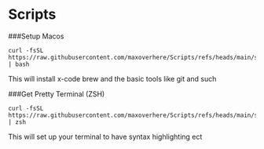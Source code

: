 # Scripts

###Setup Macos 
```
curl -fsSL https://raw.githubusercontent.com/maxoverhere/Scripts/refs/heads/main/setup_brew | bash
```

This will install x-code brew and the basic tools like git and such

###Get Pretty Terminal (ZSH)

```
curl -fsSL https://raw.githubusercontent.com/maxoverhere/Scripts/refs/heads/main/setup_terminal.sh | zsh
```

This will set up your terminal to have syntax highlighting ect


